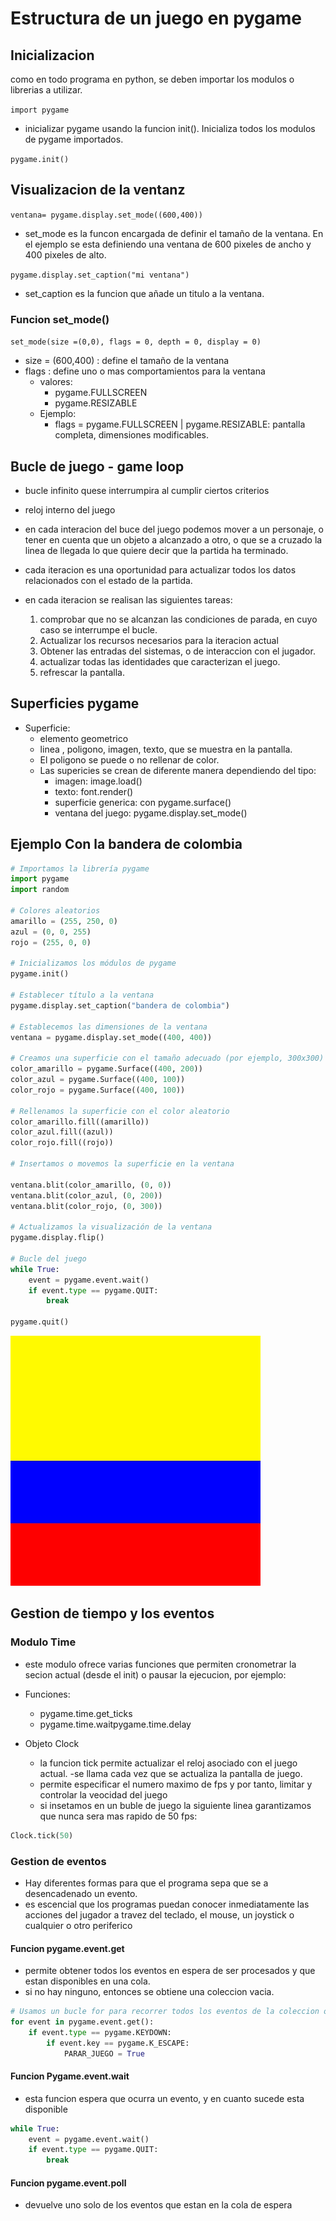 # Estructura de un juego en pygame

## Inicializacion

como en todo programa en python, se deben importar los modulos o librerias a utilizar.

`import pygame`

- inicializar pygame usando la funcion init(). Inicializa todos los modulos de pygame importados.

``pygame.init()``

## Visualizacion de la ventanz

``ventana= pygame.display.set_mode((600,400))``

- set_mode es la funcon encargada de definir el tamaño de la ventana. En el ejemplo se esta definiendo una ventana de 600 pixeles de ancho y 400 pixeles de alto. 

``pygame.display.set_caption("mi ventana")``

- set_caption es la funcion que añade un titulo a la ventana.

### Funcion set_mode()

``set_mode(size =(0,0), flags = 0, depth = 0, display = 0)``

- size = (600,400) : define el tamaño de la ventana
- flags : define uno o mas comportamientos para la ventana
    - valores:
        - pygame.FULLSCREEN
        - pygame.RESIZABLE
    - Ejemplo:
        - flags = pygame.FULLSCREEN | pygame.RESIZABLE: pantalla completa, dimensiones modificables.

## Bucle de juego - game loop

- bucle infinito quese interrumpira al cumplir ciertos criterios 

- reloj interno del juego

- en cada interacion del buce del juego podemos mover a un personaje, o tener en cuenta que un objeto a alcanzado a otro, o que se a cruzado la linea de llegada lo que quiere decir que la partida ha terminado.

- cada iteracion es una oportunidad para actualizar todos los datos relacionados con el estado de la partida.

- en cada iteracion se realisan las siguientes tareas:
    1. comprobar que no se alcanzan las condiciones de parada, en cuyo caso se interrumpe el bucle.
    2. Actualizar los recursos necesarios para la iteracion actual
    3. Obtener las entradas del sistemas, o de interaccion con el jugador.
    4. actualizar todas las identidades que
    caracterizan el juego.
    5. refrescar la pantalla.

## Superficies pygame

- Superficie: 
    - elemento geometrico 
    - linea , poligono, imagen, texto, que se muestra en la pantalla.
    - El poligono se puede o no rellenar de color.
    - Las supericies se crean de diferente manera dependiendo del tipo:
        - imagen: image.load()
        - texto: font.render()
        - superficie generica: con pygame.surface()
        - ventana del juego: pygame.display.set_mode()

## Ejemplo Con la bandera de colombia
``` python
# Importamos la librería pygame
import pygame
import random

# Colores aleatorios
amarillo = (255, 250, 0)
azul = (0, 0, 255)
rojo = (255, 0, 0)

# Inicializamos los módulos de pygame
pygame.init()

# Establecer título a la ventana
pygame.display.set_caption("bandera de colombia")

# Establecemos las dimensiones de la ventana
ventana = pygame.display.set_mode((400, 400))

# Creamos una superficie con el tamaño adecuado (por ejemplo, 300x300)
color_amarillo = pygame.Surface((400, 200))
color_azul = pygame.Surface((400, 100))
color_rojo = pygame.Surface((400, 100))

# Rellenamos la superficie con el color aleatorio
color_amarillo.fill((amarillo))
color_azul.fill((azul))
color_rojo.fill((rojo))

# Insertamos o movemos la superficie en la ventana

ventana.blit(color_amarillo, (0, 0))
ventana.blit(color_azul, (0, 200))
ventana.blit(color_rojo, (0, 300))

# Actualizamos la visualización de la ventana
pygame.display.flip()

# Bucle del juego
while True:
    event = pygame.event.wait()
    if event.type == pygame.QUIT:
        break

pygame.quit()
```

![Bandera](bandera.png)

## Gestion de tiempo y los eventos

### Modulo Time

- este modulo ofrece varias funciones que permiten cronometrar la secion actual (desde el init) o pausar la ejecucion, por ejemplo:
- Funciones:
    - pygame.time.get_ticks
    - pygame.time.waitpygame.time.delay

- Objeto Clock
    - la funcion tick permite actualizar el reloj asociado con el juego actual. 
    -se llama cada vez que se actualiza la pantalla de juego.
    - permite especificar el numero maximo de fps y por tanto, limitar y controlar la veocidad del juego
    - si insetamos en un buble de juego la siguiente linea garantizamos que nunca sera mas rapido de 50 fps:

```Python
Clock.tick(50)
```

### Gestion de eventos

- Hay diferentes formas para que el programa sepa que se a desencadenado un evento.
- es escencial que los programas puedan conocer inmediatamente las acciones del jugador a travez del teclado, el mouse, un joystick o cualquier o otro periferico

#### Funcion pygame.event.get

- permite obtener todos los eventos en espera de ser procesados y que estan disponibles en una cola. 
- si no hay ninguno, entonces se obtiene una coleccion vacia.
```python
# Usamos un bucle for para recorrer todos los eventos de la coleccion obtenida a llamar a la opcion get.
for event in pygame.event.get():
    if event.type == pygame.KEYDOWN:
        if event.key == pygame.K_ESCAPE:
            PARAR_JUEGO = True
```

#### Funcion Pygame.event.wait

- esta funcion espera que ocurra un evento, y en cuanto sucede esta disponible

```python
while True:
    event = pygame.event.wait()
    if event.type == pygame.QUIT:
        break
```

#### Funcion pygame.event.poll

- devuelve uno solo de los eventos que estan en la cola de espera

